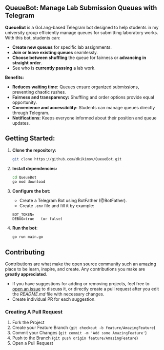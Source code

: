 ## QueueBot: Manage Lab Submission Queues with Telegram

**QueueBot** is a GoLang-based Telegram bot designed to help students in my university group efficiently manage queues for submitting laboratory works. With this bot, students can:

* **Create new queues** for specific lab assignments.
* **Join or leave existing queues** seamlessly.
* **Choose between shuffling** the queue for fairness or **advancing in straight order**.
* See who is **currently passing** a lab work.

**Benefits:**

* **Reduces waiting time:** Queues ensure organized submissions, preventing chaotic rushes.
* **Fairness and transparency:** Shuffling and order options provide equal opportunity.
* **Convenience and accessibility:** Students can manage queues directly through Telegram.
* **Notifications:** Keeps everyone informed about their position and queue updates.

## Getting Started:

1. **Clone the repository:**

   ```bash
   git clone https://github.com/dkikimov/QueueBot.git
   ```

2. **Install dependencies:**

   ```bash
   cd QueueBot
   go mod download
   ```

3. **Configure the bot:**

   * Create a Telegram Bot using BotFather (@BotFather).
   * Create `.env` file and fill it by example:
   ```
   BOT_TOKEN=
   DEBUG=true   (or false)
   ```
4. **Run the bot:**

   ```bash
   go run main.go
   ```


## Contributing

Contributions are what make the open source community such an amazing place to be learn, inspire, and create. Any contributions you make are **greatly appreciated**.
* If you have suggestions for adding or removing projects, feel free to [open an issue](https://github.com/dkikimov/QueueBot/issues/new) to discuss it, or directly create a pull request after you edit the *README.md* file with necessary changes.
* Create individual PR for each suggestion.

### Creating A Pull Request

1. Fork the Project
2. Create your Feature Branch (`git checkout -b feature/AmazingFeature`)
3. Commit your Changes (`git commit -m 'Add some AmazingFeature'`)
4. Push to the Branch (`git push origin feature/AmazingFeature`)
5. Open a Pull Request
